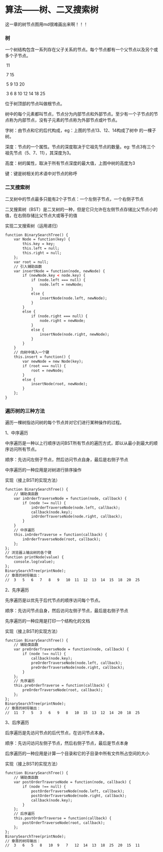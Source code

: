 ```HTML

```

# 算法——树、二叉搜索树

这一章的树节点图用md很难画出来啊！！！

### 树

一个树结构包含一系列存在父子关系的节点。每个节点都有一个父节点以及另个或多个子节点。

​																11

​											7											15

​								5					9					13						20

​						3			6		8		10		12		14			18		25

位于树顶部的节点叫做根节点。

树中的每个元素都叫节点，节点分为内部节点和外部节点。至少有一个子节点的节点称为内部节点，没有子元素的节点称为外部节点或叶节点。

字树：由节点和它的后代构成，eg：上图的节点13、12、14构成了树中 的一棵子树。

深度：节点的一个属性。节点的深度取决于它祖先节点的数量。eg: 节点3有三个祖先节点（5、7、11），其深度为3。

高度：树的属性，取决于所有节点深度的最大值，上图中树的高度为3

键：键是树相关的术语中对节点的称呼

### 二叉搜索树

二叉树中的节点最多只能有2个子节点：一个左侧子节点，一个右侧子节点

二叉搜索树（BST）是二叉树的一种，但是它只允许在左侧节点存储比父节点小的值，在右侧存储比父节点大或等于的值

实现二叉搜索树（运用递归）

```HTML
function BinarySearchTree() {
	var Node = function(key) {
		this.key = key;
		this.left = null;
		this.right = null;
	};
	var root = null;
	// 引入辅助函数
	var insertNode = function(node, newNode) {
		if (newNode.key < node.key) {
			if (node.left === null) {
				node.left = newNode;
			}
			else {
				insertNode(node.left, newNode);    
			}
		}
		else {
			if (node.right === null) {
				node.right = newNode;
			}
			else {
				insertNode(node.right, newNode);    
			}
		}
	}
	// 向树中插入一个键
	this.insert = function() {
		var newNode = new Node(key);
		if (root === null) {
			root = newNode;
		}
		else {
			insertNode(root, newNode);
		}
	};
}
```

### 遍历树的三种方法

遍历一棵树指访问树的每个节点并对它们进行某种操作的过程。

1、中序遍历

中序遍历是一种以上行顺序访问BST所有节点的遍历方式，即以从最小到最大的顺序访问所有节点。

顺序：先访问左侧子节点，然后访问节点自身，最后是右侧子节点

中序遍历的一种应用是对树进行排序操作

实现（接上BST的实现方法）

```HTML
function BinarySearchTree() {
	// 辅助类函数
	var inOrderTraverseNode = function(node, callback) {
		if (node !== null) {
			inOrderTraverseNode(node.left, callback);
			callback(node.key);
			inOrderTraverseNode(node.right, callback);
		}
	}
	// 中序遍历
	this.inOrderTraverse = function(callback) {
		inOrderTraverseNode(root, callback);
	};
};
// 浏览器上输出树的各个键
function printNode(value) {
	console.log(value);
};
BinarySearchTree(printNode);
// 章首的树将输出：
//	3	5	6	7	8	9	10	11	12	13	14	15	18	20	25
```

2、先序遍历

先序遍历是以优先于后代节点的顺序访问每个节点。

顺序：先访问节点自身，然后访问左侧子节点，最后是右侧子节点

先序遍历的一种应用是打印一个结构化的文档

实现（接上BST的实现方法）

```HTML
function BinarySearchTree() {
	// 辅助类函数
	var preOrderTraverseNode = function(node, callback) {
		if (node !== null) {
			callback(node.key);
			preOrderTraverseNode(node.left, callback);
			preOrderTraverseNode(node.right, callback);
		}
	};
	// 先序遍历
	this.preOrderTraverse = function(callback) {
		preOrderTraverseNode(root, callback);
	};
};
BinarySearchTree(printNode);
// 章首的树将输出：
//	11	7	5	3	6	9	8	10	15	13	12	14	20	18	25
```

3、后序遍历

后序遍历是先访问节点的后代节点，在访问节点本身。

顺序：先访问访问左侧子节点，然后右侧子节点，最后是节点本身

后序遍历的一种应用是计算一个目录和它的子目录中所有文件所占空间的大小

实现（接上BST的实现方法）

```HTML
function BinarySearchTree() {
	// 辅助类函数
	var postOrderTraverseNode = function(node, callback) {
		if (node !== null) {
			postOrderTraverseNode(node.left, callback);
			postOrderTraverseNode(node.right, callback);
			callback(node.key);
		}
	};
	// 后序遍历
	this.postOrderTraverse = function(callback) {
		postOrderTraverseNode(root, callback);
	};
};
BinarySearchTree(printNode);
// 章首的树将输出：
//	3	6	5	8	10	9	7	12	14	13	18	25	20	15	11
```